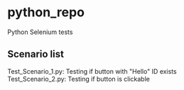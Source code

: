 # python_repo
Python Selenium tests
## Scenario list
Test_Scenario_1.py: Testing if button with "Hello" ID exists
Test_Scenario_2.py: Testing if button is clickable

